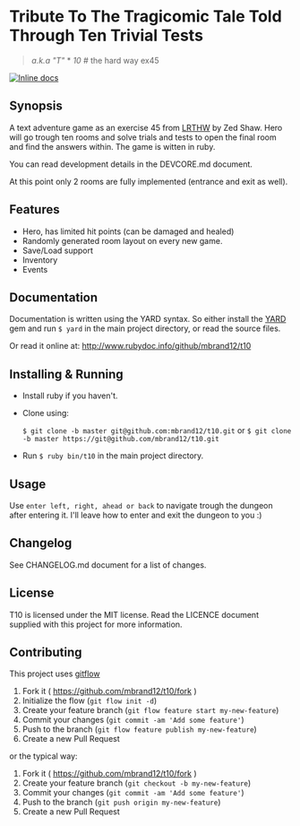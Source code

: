 # Tribute To The Tragicomic Tale Told Through Ten Trivial Tests
> *a.k.a "T"* * *10* # the hard way ex45

[![Inline docs](http://inch-ci.org/github/mbrand12/t10.svg?branch=develop)](http://inch-ci.org/github/mbrand12/t10)

## Synopsis

A text adventure game as an exercise 45 from [LRTHW] by Zed Shaw. Hero will go
trough ten rooms and solve trials and tests to open the final room and find the
answers within. The game is witten in ruby.

You can read development details in the DEVCORE.md document.

At this point only 2 rooms are fully implemented (entrance and exit as well).

## Features

- Hero, has limited hit points (can be damaged and healed)
- Randomly generated room layout on every new game.
- Save/Load support
- Inventory
- Events

## Documentation

Documentation is written using the YARD syntax. So either install the [YARD] gem
and run `$ yard` in the main project directory, or read the source files.

Or read it online at: http://www.rubydoc.info/github/mbrand12/t10

## Installing & Running

- Install ruby if you haven't.
- Clone using:

     `$ git clone -b master git@github.com:mbrand12/t10.git`
     or
     `$ git clone -b master https://git@github.com/mbrand12/t10.git`

- Run `$ ruby bin/t10` in the main project directory.

## Usage

Use `enter left, right, ahead or back` to navigate trough the dungeon after
entering it. I'll leave how to enter and exit the dungeon to you :)

## Changelog

See CHANGELOG.md document for a list of changes.

## License

T10 is licensed under the MIT license. Read the LICENCE document supplied with
this project for more information.

## Contributing

This project uses [gitflow]

1. Fork it ( https://github.com/mbrand12/t10/fork )
2. Initialize the flow (`git flow init -d`)
3. Create your feature branch (`git flow feature start my-new-feature`)
4. Commit your changes (`git commit -am 'Add some feature'`)
5. Push to the branch (`git flow feature publish my-new-feature`)
6. Create a new Pull Request

or the typical way:

1. Fork it ( https://github.com/mbrand12/t10/fork )
2. Create your feature branch (`git checkout -b my-new-feature`)
3. Commit your changes (`git commit -am 'Add some feature'`)
4. Push to the branch (`git push origin my-new-feature`)
5. Create a new Pull Request

[YARD]: https://github.com/lsegal/yard
[LRTHW]: http://learnrubythehardway.org/
[gitflow]: https://github.com/petervanderdoes/gitflow-avh
